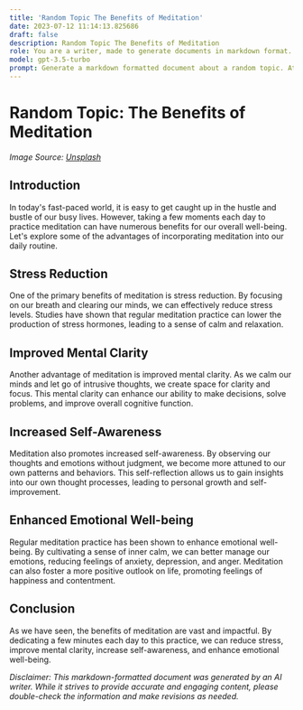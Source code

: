 ```yaml
---
title: 'Random Topic The Benefits of Meditation'
date: 2023-07-12 11:14:13.825686
draft: false
description: Random Topic The Benefits of Meditation
role: You are a writer, made to generate documents in markdown format. It is very important that all of the documents you generate are in valid markdown format.
model: gpt-3.5-turbo
prompt: Generate a markdown formatted document about a random topic. At the bottom, include a disclaimer explaining that the document was generated by you. The first line of the document should be the title. Make sure that the entire document is in proper markdown format, using a mix of various tags to make the document visually appealing.
---
```


# Random Topic: The Benefits of Meditation

*Image Source: [Unsplash](https://unsplash.com/photos/vuRY3FYZtMQ)*

## Introduction

In today's fast-paced world, it is easy to get caught up in the hustle and bustle of our busy lives. However, taking a few moments each day to practice meditation can have numerous benefits for our overall well-being. Let's explore some of the advantages of incorporating meditation into our daily routine.

## Stress Reduction

One of the primary benefits of meditation is stress reduction. By focusing on our breath and clearing our minds, we can effectively reduce stress levels. Studies have shown that regular meditation practice can lower the production of stress hormones, leading to a sense of calm and relaxation.

## Improved Mental Clarity

Another advantage of meditation is improved mental clarity. As we calm our minds and let go of intrusive thoughts, we create space for clarity and focus. This mental clarity can enhance our ability to make decisions, solve problems, and improve overall cognitive function.

## Increased Self-Awareness

Meditation also promotes increased self-awareness. By observing our thoughts and emotions without judgment, we become more attuned to our own patterns and behaviors. This self-reflection allows us to gain insights into our own thought processes, leading to personal growth and self-improvement.

## Enhanced Emotional Well-being

Regular meditation practice has been shown to enhance emotional well-being. By cultivating a sense of inner calm, we can better manage our emotions, reducing feelings of anxiety, depression, and anger. Meditation can also foster a more positive outlook on life, promoting feelings of happiness and contentment.

## Conclusion

As we have seen, the benefits of meditation are vast and impactful. By dedicating a few minutes each day to this practice, we can reduce stress, improve mental clarity, increase self-awareness, and enhance emotional well-being.

*Disclaimer: This markdown-formatted document was generated by an AI writer. While it strives to provide accurate and engaging content, please double-check the information and make revisions as needed.*